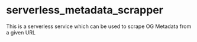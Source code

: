 # serverless_metadata_scrapper
This is a serverless service which can be used to scrape OG Metadata from a given URL
